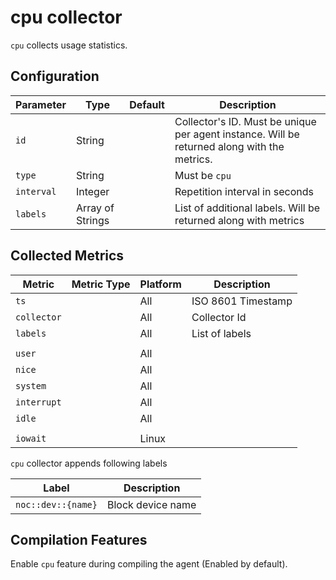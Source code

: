 # cpu collector

`cpu` collects usage statistics.


## Configuration

| Parameter  | Type             | Default | Description                                                                                 |
| ---------- | ---------------- | ------- | ------------------------------------------------------------------------------------------- |
| `id`       | String           |         | Collector's ID. Must be unique per agent instance. Will be returned along with the metrics. |
| `type`     | String           |         | Must be `cpu`                                                                               |
| `interval` | Integer          |         | Repetition interval in seconds                                                              |
| `labels`   | Array of Strings |         | List of additional labels. Will be returned along with metrics                              |


## Collected Metrics

| Metric          | Metric Type | Platform | Description        |
| --------------- | ----------- | -------- | ------------------ |
| `ts`            |             | All      | ISO 8601 Timestamp |
| `collector`     |             | All      | Collector Id       |
| `labels`        |             | All      | List of labels     |
|                 |             |          |                    |
| `user`          |             | All      |                    |
| `nice`          |             | All      |                    |
| `system`        |             | All      |                    |
| `interrupt`     |             | All      |                    |
| `idle`          |             | All      |                    |
|                 |             |          |                    |   
| `iowait`        |             | Linux    |                    |

`cpu` collector appends following labels

| Label              | Description       |
| ------------------ | ----------------- |
| `noc::dev::{name}` | Block device name |


## Compilation Features

Enable `cpu` feature during compiling the agent (Enabled by default).
